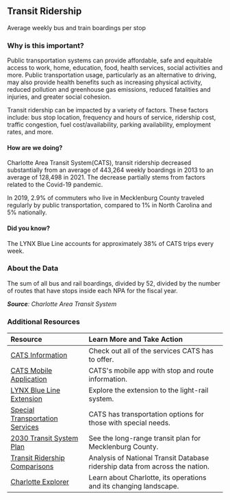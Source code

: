 ## Transit Ridership
Average weekly bus and train boardings per stop

### Why is this important?
Public transportation systems can provide affordable, safe and equitable access to work, home, education, food, health services, social activities and more. Public transportation usage, particularly as an alternative to driving, may also provide health benefits such as increasing physical activity, reduced pollution and greenhouse gas emissions, reduced fatalities and injuries, and greater social cohesion.  

Transit ridership can be impacted by a variety of factors. These factors include: bus stop location, frequency and hours of service, ridership cost, traffic congestion, fuel cost/availability, parking availability, employment rates, and more.


#### How are we doing?
Charlotte Area Transit System(CATS), transit ridership decreased substantially from an average of 443,264 weekly boardings in 2013 to an average of 128,498 in 2021. The decrease partially stems from factors related to the Covid-19 pandemic. 

In 2019, 2.9% of commuters who live in Mecklenburg County traveled regularly by public transportation, compared to 1% in North Carolina and 5% nationally.

#### Did you know?
The LYNX Blue Line accounts for approximately 38% of CATS trips every week.

### About the Data
The sum of all bus and rail boardings, divided by 52, divided by the number of routes that have stops inside each NPA for the fiscal year.

_**Source**: Charlotte Area Transit System_

### Additional Resources
|Resource | Learn More and Take Action |
|:--- | :--- |
|[CATS Information](http://charlottenc.gov/cats/Pages/default.aspx)| Check out all of the services CATS has to offer.
|[CATS Mobile Application](https://charlottenc.gov/cats/bus/Pages/mobile-apps.aspx)| CATS's mobile app with stop and route information.
|[LYNX Blue Line Extension](http://charlottenc.gov/cats/transit-planning/blue-line-extension/Pages/default.aspx)| Explore the extension to the light-rail system.
|[Special Transportation Services](http://charlottenc.gov/cats/para-transit/riding-para-transit/Pages/default.aspx)| CATS has transportation options for those with special needs.
|[2030 Transit System Plan](http://charlottenc.gov/cats/transit-planning/2030-plan/Pages/default.aspx) |See the long-range transit plan for Mecklenburg County.
|[Transit Ridership Comparisons](http://fivethirtyeight.com/datalab/how-your-citys-public-transit-stacks-up/) |Analysis of National Transit Database ridership data from across the nation.
|[Charlotte Explorer](https://explore.charlottenc.gov/)| Learn about Charlotte, its operations and its changing landscape.
